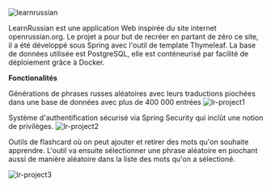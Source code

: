 ![learnrussian](https://user-images.githubusercontent.com/99363563/154224118-b7a8410d-1a40-4763-9213-540c749c98bb.jpg)

LearnRussian est une application Web inspirée du site internet openrussian.org. 
Le projet a pour but de recréer en partant de zéro ce site, il a été développé sous Spring avec l'outil de template Thymeleaf.
La base de données utilisée est PostgreSQL, elle est conténeurisé par facilité de déploiement grâce à Docker.

**Fonctionalités**

Générations de phrases russes aléatoires avec leurs traductions piochées dans une base de données avec plus de 400 000 entrées
![lr-project1](https://user-images.githubusercontent.com/99363563/154224893-fa45036f-4ae5-4ae3-92cd-66c498d10478.jpg)

Système d'authentification sécurisé via Spring Security qui inclût une notion de privilèges.
![lr-project2](https://user-images.githubusercontent.com/99363563/154224957-a2ded4b2-b6ae-4564-87c8-e1dd28771d91.jpg)

Outils de flashcard où on peut ajouter et retirer des mots qu'on souhaite apprendre.
L'outil va ensuite sélectionner une phrase aléatoire en piochant aussi de manière aléatoire dans la liste des mots qu'on a sélectioné.

![lr-project3](https://user-images.githubusercontent.com/99363563/154225210-ad4214a7-cf63-4dba-a6b4-143b05dd06db.jpg)
